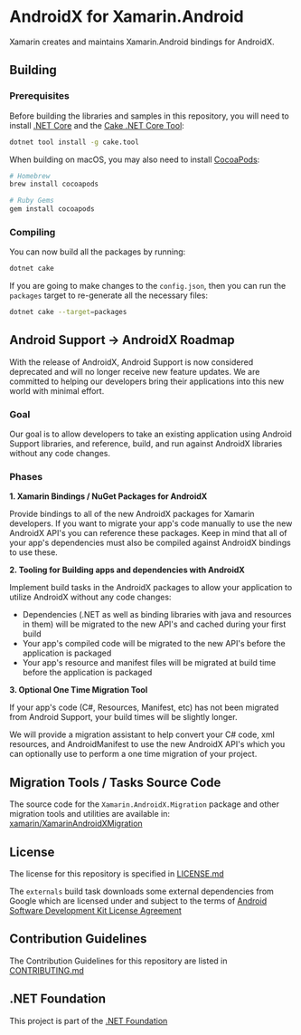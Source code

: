 # AndroidX for Xamarin.Android

Xamarin creates and maintains Xamarin.Android bindings for AndroidX.

## Building

### Prerequisites

Before building the libraries and samples in this repository, you will need to install [.NET Core](https://dotnet.microsoft.com/download) and the [Cake .NET Core Tool](http://cakebuild.net):

```sh
dotnet tool install -g cake.tool
```

When building on macOS, you may also need to install [CocoaPods](https://cocoapods.org/):

```sh
# Homebrew
brew install cocoapods

# Ruby Gems
gem install cocoapods
```

### Compiling

You can now build all the packages by running:

```sh
dotnet cake
```

If you are going to make changes to the `config.json`, then you can run the `packages` target to re-generate all the necessary files:

```sh
dotnet cake --target=packages
```

## Android Support -> AndroidX Roadmap

With the release of AndroidX, Android Support is now considered deprecated and will no longer receive new feature updates.  We are committed to helping our developers bring their applications into this new world with minimal effort.

### Goal
Our goal is to allow developers to take an existing application using Android Support libraries, and reference, build, and run against AndroidX libraries without any code changes.

### Phases

**1. Xamarin Bindings / NuGet Packages for AndroidX**

Provide bindings to all of the new AndroidX packages for Xamarin developers.  If you want to migrate your app's code manually to use the new AndroidX API's you can reference these packages.  Keep in mind that all of your app's dependencies must also be compiled against AndroidX bindings to use these.

**2. Tooling for Building apps and dependencies with AndroidX**

Implement build tasks in the AndroidX packages to allow your application to utilize AndroidX without any code changes:
  - Dependencies (.NET as well as binding libraries with java and resources in them) will be migrated to the new API's and cached during your first build
  - Your app's compiled code will be migrated to the new API's before the application is packaged
  - Your app's resource and manifest files will be migrated at build time before the application is packaged

**3. Optional One Time Migration Tool**

If your app's code (C#, Resources, Manifest, etc) has not been migrated from Android Support, your build times will be slightly longer.  

We will provide a migration assistant to help convert your C# code, xml resources, and AndroidManifest to use the new AndroidX API's which you can optionally use to perform a one time migration of your project.

## Migration Tools / Tasks Source Code

The source code for the `Xamarin.AndroidX.Migration` package and other migration tools and utilities are available in: [xamarin/XamarinAndroidXMigration](https://github.com/xamarin/XamarinAndroidXMigration)

## License

The license for this repository is specified in
[LICENSE.md](LICENSE.md)

The `externals` build task downloads some external dependencies from Google which are licensed under and subject to the terms of [Android Software Development Kit License Agreement](http://developer.android.com/sdk/terms.html)

## Contribution Guidelines
The Contribution Guidelines for this repository are listed in [CONTRIBUTING.md](.github/CONTRIBUTING.md)

## .NET Foundation
This project is part of the [.NET Foundation](http://www.dotnetfoundation.org/projects)
